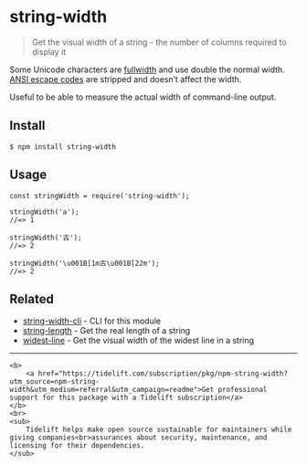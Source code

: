 string-width
============

> Get the visual width of a string - the number of columns required to display it

Some Unicode characters are [fullwidth](https://en.wikipedia.org/wiki/Halfwidth_and_fullwidth_forms) and use double the normal width. [ANSI escape codes](https://en.wikipedia.org/wiki/ANSI_escape_code) are stripped and doesn’t affect the width.

Useful to be able to measure the actual width of command-line output.

Install
-------

    $ npm install string-width

Usage
-----

    const stringWidth = require('string-width');

    stringWidth('a');
    //=> 1

    stringWidth('古');
    //=> 2

    stringWidth('\u001B[1m古\u001B[22m');
    //=> 2

Related
-------

-   [string-width-cli](https://github.com/sindresorhus/string-width-cli) - CLI for this module
-   [string-length](https://github.com/sindresorhus/string-length) - Get the real length of a string
-   [widest-line](https://github.com/sindresorhus/widest-line) - Get the visual width of the widest line in a string

------------------------------------------------------------------------

    <b>
        <a href="https://tidelift.com/subscription/pkg/npm-string-width?utm_source=npm-string-width&utm_medium=referral&utm_campaign=readme">Get professional support for this package with a Tidelift subscription</a>
    </b>
    <br>
    <sub>
        Tidelift helps make open source sustainable for maintainers while giving companies<br>assurances about security, maintenance, and licensing for their dependencies.
    </sub>

